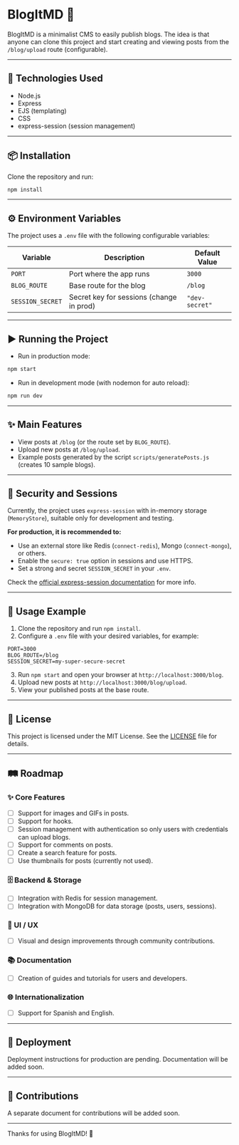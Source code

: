 # BlogItMD 📝

BlogItMD is a minimalist CMS to easily publish blogs. The idea is that anyone can clone this project and start creating and viewing posts from the `/blog/upload` route (configurable).

---

## 🚀 Technologies Used

- Node.js
- Express
- EJS (templating)
- CSS
- express-session (session management)

---

## 📦 Installation

Clone the repository and run:

```bash
npm install
```

---

## ⚙️ Environment Variables

The project uses a `.env` file with the following configurable variables:

| Variable         | Description                              | Default Value  |
| ---------------- | ---------------------------------------- | -------------- |
| `PORT`           | Port where the app runs                  | `3000`         |
| `BLOG_ROUTE`     | Base route for the blog                  | `/blog`        |
| `SESSION_SECRET` | Secret key for sessions (change in prod) | `"dev-secret"` |

---

## ▶️ Running the Project

- Run in production mode:

```bash
npm start
```

- Run in development mode (with nodemon for auto reload):

```bash
npm run dev
```

---

## ✨ Main Features

- View posts at `/blog` (or the route set by `BLOG_ROUTE`).
- Upload new posts at `/blog/upload`.
- Example posts generated by the script `scripts/generatePosts.js` (creates 10 sample blogs).

---

## 🔐 Security and Sessions

Currently, the project uses `express-session` with in-memory storage (`MemoryStore`), suitable only for development and testing.

**For production, it is recommended to:**

- Use an external store like Redis (`connect-redis`), Mongo (`connect-mongo`), or others.
- Enable the `secure: true` option in sessions and use HTTPS.
- Set a strong and secret `SESSION_SECRET` in your `.env`.

Check the [official express-session documentation](https://github.com/expressjs/session) for more info.

---

## 📖 Usage Example

1. Clone the repository and run `npm install`.
2. Configure a `.env` file with your desired variables, for example:

```
PORT=3000
BLOG_ROUTE=/blog
SESSION_SECRET=my-super-secure-secret
```

3. Run `npm start` and open your browser at `http://localhost:3000/blog`.
4. Upload new posts at `http://localhost:3000/blog/upload`.
5. View your published posts at the base route.

---

## 📄 License

This project is licensed under the MIT License. See the [LICENSE](./LICENSE) file for details.

---

## 🛤️ Roadmap

### ✨ Core Features

- [ ] Support for images and GIFs in posts.
- [ ] Support for hooks.
- [ ] Session management with authentication so only users with credentials can upload blogs.
- [ ] Support for comments on posts.
- [ ] Create a search feature for posts.
- [ ] Use thumbnails for posts (currently not used).

### 🗄️ Backend & Storage

- [ ] Integration with Redis for session management.
- [ ] Integration with MongoDB for data storage (posts, users, sessions).

### 🎨 UI / UX

- [ ] Visual and design improvements through community contributions.

### 📚 Documentation

- [ ] Creation of guides and tutorials for users and developers.

### 🌐 Internationalization

- [ ] Support for Spanish and English.

---

## 🚧 Deployment

Deployment instructions for production are pending. Documentation will be added soon.

---

## 🤝 Contributions

A separate document for contributions will be added soon.

---

Thanks for using BlogItMD! 🎉
